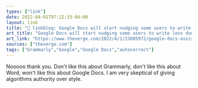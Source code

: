```yaml
---
types: ["link"]
date: 2022-04-01T07:22:33-04:00
layout: link
title: "🔗 linkblog: Google Docs will start nudging some users to write less dumbly - The Verge'"
art_title: "Google Docs will start nudging some users to write less dumbly - The Verge"
art_link: "https://www.theverge.com/2022/4/1/23005972/google-docs-assisting-writing-active-voice-concise-inclusive-language-inappropriate-words"
sources: ["theverge.com"]
tags: ["Grammarly","Google","Google Docs","autocorrect"]
---
```

Nooooo thank you. Don't like this about Grammarly, don't like this about Word, won't like this about Google Docs. I am very skeptical of giving algorithms authority over style.
